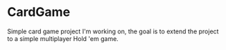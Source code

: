 # CardGame
Simple card game project I'm working on, the goal is to extend the project to a simple multiplayer Hold 'em game.
